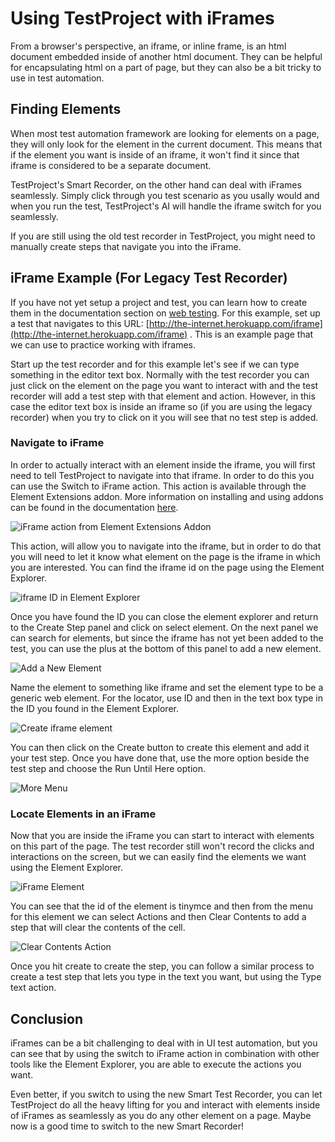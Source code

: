 # Using TestProject with iFrames

From a browser's perspective, an iframe, or inline frame, is an html document embedded inside of another html document. They can be helpful for encapsulating html on a part of page, but they can also be a bit tricky to use in test automation.

## Finding Elements

When most test automation framework are looking for elements on a page, they will only look for the element in the current document. This means that if the element you want is inside of an iframe, it won't find it since that iframe is considered to be a separate document. 

TestProject's Smart Recorder, on the other hand can deal with iFrames seamlessly. Simply click through you test scenario as you usally would and when you run the test, TestProject's AI will handle the iframe switch for you seamlessly. 

If you are still using the old test recorder in TestProject, you might need to manually create steps that navigate you into the iFrame.  

## iFrame Example \(For Legacy Test Recorder\)

If you have not yet setup a project and test, you can learn how to create them in the documentation section on [web testing](../using-the-smart-test-recorder/web-testing/). For this example, set up a test that navigates to this URL: [http://the-internet.herokuapp.com/iframe](http://the-internet.herokuapp.com/iframe) . This is an example page that we can use to practice working with iframes. 

Start up the test recorder and for this example let's see if we can type something in the editor text box. Normally with the test recorder you can just click on the element on the page you want to interact with and the test recorder will add a test step with that element and action. However, in this case the editor text box is inside an iframe so \(if you are using the legacy recorder\) when you try to click on it you will see that no test step is added.

### Navigate to iFrame

In order to actually interact with an element inside the iframe, you will first need to tell TestProject to navigate into that iframe. In order to do this you can use the Switch to iFrame action. This action is available through the Element Extensions addon. More information on installing and using addons can be found in the documentation [here](../testproject-addons/using-addons-in-the-testproject-recorder.md). 

![iFrame action from Element Extensions Addon](../.gitbook/assets/image%20%2899%29.png)

This action, will allow you to navigate into the iframe, but in order to do that you will need to let it know what element on the page is the iframe in which you are interested. You can find the iframe id on the page using the Element Explorer.

![iframe ID in Element Explorer](../.gitbook/assets/image%20%2818%29.png)

Once you have found the ID you can close the element explorer and return to the Create Step panel and click on select element. On the next panel we can search for elements, but since the iframe has not yet been added to the test, you can use the plus at the bottom of this panel to add a new element.

![Add a New Element](../.gitbook/assets/image%20%28132%29%20%281%29.png)

Name the element to something like iframe and set the element type to be a generic web element. For the locator, use ID and then in the text box type in the ID you found in the Element Explorer.

![Create iframe element](../.gitbook/assets/image%20%2895%29%20%281%29.png)

You can then click on the Create button to create this element and add it your test step. Once you have done that, use the more option beside the test step and choose the Run Until Here option.

![More Menu](../.gitbook/assets/image%20%2887%29.png)

### Locate Elements in an iFrame

Now that you are inside the iFrame you can start to interact with elements on this part of the page. The test recorder still won't record the clicks and interactions on the screen, but we can easily find the elements we want using the Element Explorer. 

![iFrame Element](../.gitbook/assets/image%20%28117%29%20%282%29.png)

You can see that the id of the element is tinymce and then from the menu for this element we can select Actions and then Clear Contents to add a step that will clear the contents of the cell.

![Clear Contents Action](../.gitbook/assets/image%20%28134%29%20%281%29.png)

Once you hit create to create the step, you can follow a similar process to create a test step that lets you type in the text you want, but using the Type text action.

## Conclusion

iFrames can be a bit challenging to deal with in UI test automation, but you can see that by using the switch to iFrame action in combination with other tools like the Element Explorer, you are able to execute the actions you want. 

Even better, if you switch to using the new Smart Test Recorder, you can let TestProject do all the heavy lifting for you and interact with elements inside of iFrames as seamlessly as you do any other element on a page. Maybe now is a good time to switch to the new Smart Recorder!

